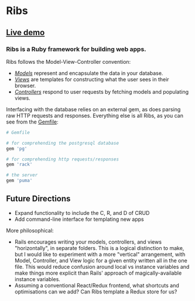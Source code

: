 # Ribs

## [Live demo](http://ribs-live-example.herokuapp.com/)

### Ribs is a Ruby framework for building web apps. 

Ribs follows the Model-View-Controller convention:
 - [*Models*](lib/guts/) represent and encapsulate the data in your database.
 - [*Views*](views/) are templates for constructing what the user sees in their browser.
 - [*Controllers*](lib/controller/) respond to user requests by fetching models and populating views.


Interfacing with the database relies on an external gem, as does parsing raw HTTP requests and responses. Everything else is all Ribs, as you can see from the [Gemfile](Gemfile):
```ruby
# Gemfile

# for comprehending the postgresql database
gem 'pg'

# for comprehending http requests/responses
gem 'rack'

# the server
gem 'puma'
```


## Future Directions

 - Expand functionality to include the C, R, and D of CRUD
 - Add command-line interface for templating new apps

More philosophical: 
 - Rails encourages writing your models, controllers, and views "horizontally", in separate folders. This is a logical distinction to make, but I would like to experiment with a more "vertical" arrangement, with Model, Controller, and View logic for a given entity written all in the one file. This would reduce confusion around local vs instance variables and make things more explicit than Rails' approach of magically-available instance variables.
 - Assuming a conventional React/Redux frontend, what shortcuts and optimisations can we add? Can Ribs template a Redux store for us?